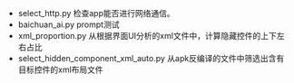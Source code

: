 - select_http.py 检查app能否进行网络通信。
- baichuan_ai.py prompt测试
- xml_proportion.py 从根据界面UI分析的xml文件中，计算隐藏控件的上下左右占比
- select_hidden_component_xml_auto.py 从apk反编译的文件中筛选出含有目标控件的xml布局文件